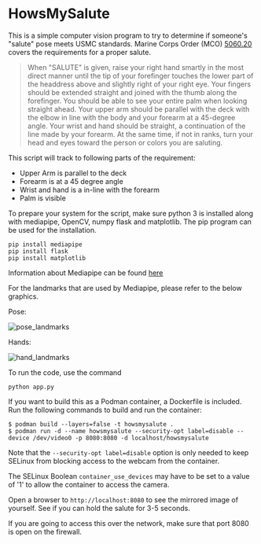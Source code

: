 # HowsMySalute

This is a simple computer vision program to try to determine if someone's "salute" pose meets USMC standards.  Marine Corps Order (MCO) [5060.20](https://www.marines.mil/News/Publications/MCPEL/Electronic-Library-Display/Article/1867417/mco-506020-cancels-mco-p506020/) covers the requirements for a proper salute.

>When "SALUTE" is given, raise your right hand smartly in the
>most direct manner until the tip of your forefinger touches the lower part
>of the headdress above and slightly right of your right eye. Your fingers
>should be extended straight and joined with the thumb along the forefinger.
>You should be able to see your entire palm when looking straight ahead.
>Your upper arm should be parallel with the deck with the elbow in line with
>the body and your forearm at a 45-degree angle. Your wrist and hand should
>be straight, a continuation of the line made by your forearm. At the same
>time, if not in ranks, turn your head and eyes toward the person or colors
>you are saluting.

This script will track to following parts of the requirement:
* Upper Arm is parallel to the deck
* Forearm is at a 45 degree angle
* Wrist and hand is a in-line with the forearm
* Palm is visible

To prepare your system for the script, make sure python 3 is installed along with mediapipe, OpenCV, numpy flask and matplotlib.  The pip program can be used for the installation.

```
pip install mediapipe
pip install flask
pip install matplotlib
```

Information about Mediapipe can be found [here](https://google.github.io/mediapipe/solutions/solutions.html)

For the landmarks that are used by Mediapipe, please refer to the below graphics.

Pose:

![pose_landmarks](https://github.com/tedbrunell/HowsMySalute/blob/a8e1aaace0e1b7f5980a61f8d7a975eab4299a63/pictures/pose_tracking_full_body_landmarks.png)

Hands:

![hand_landmarks](https://github.com/tedbrunell/HowsMySalute/blob/a8e1aaace0e1b7f5980a61f8d7a975eab4299a63/pictures/hand_landmarks.png)

To run the code, use the command 
```
python app.py
```

If you want to build this as a Podman container, a Dockerfile is included.  Run the following commands to build and run the container:
```
$ podman build --layers=false -t howsmysalute .
$ podman run -d --name howsmysalute --security-opt label=disable --device /dev/video0 -p 8080:8080 -d localhost/howsmysalute
```

Note that the ```--security-opt label=disable``` option is only needed to keep SELinux from blocking access to the webcam from the container.

The SELinux Boolean ```container_use_devices``` may have to be set to a value of '1' to allow the container to access the camera.

Open a browser to ```http://localhost:8080``` to see the mirrored image of yourself.  See if you can hold the salute for 3-5 seconds.

If you are going to access this over the network, make sure that port 8080 is open on the firewall.
